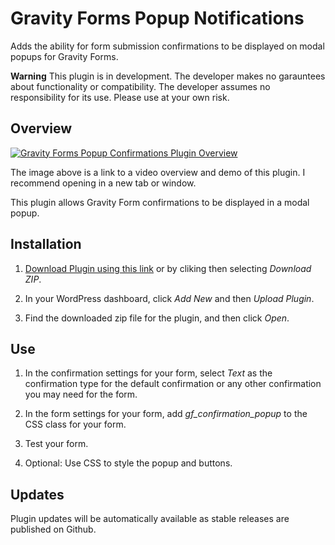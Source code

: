 # Gravity Forms Popup Notifications
Adds the ability for form submission confirmations to be displayed on modal popups for Gravity Forms.

**Warning** This plugin is in development. The developer makes no garauntees about functionality or compatibility. The developer assumes no responsibility for its use. Please use at your own risk.

## Overview

[![Gravity Forms Popup Confirmations Plugin Overview](https://img.youtube.com/vi/weQ6UwUsfZ4/0.jpg)](https://www.youtube.com/watch?v=weQ6UwUsfZ4 "Gravity Forms Popup Confirmations Plugin Overview")

The image above is a link to a video overview and demo of this plugin. I recommend opening in a new tab or window.

This plugin allows Gravity Form confirmations to be displayed in a modal popup.

## Installation

1. [Download Plugin using this link](https://mcdwebworks.com/plugins/gravity-forms-popup-confirmations/) or by cliking then selecting *Download ZIP*.

2. In your WordPress dashboard, click *Add New* and then *Upload Plugin*.

3. Find the downloaded zip file for the plugin, and then click *Open*.

## Use

1. In the confirmation settings for your form, select *Text* as the confirmation type for the default confirmation or any other confirmation you may need for the form.

2. In the form settings for your form, add *gf_confirmation_popup* to the CSS class for your form.

3. Test your form.

4. Optional: Use CSS to style the popup and buttons.

## Updates

Plugin updates will be automatically available as stable releases are published on Github.
